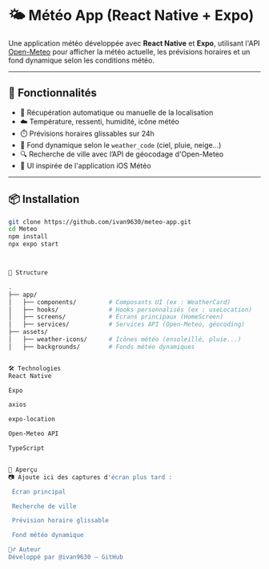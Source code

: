 
# 🌤️ Météo App (React Native + Expo)

Une application météo développée avec **React Native** et **Expo**, utilisant l'API [Open-Meteo](https://open-meteo.com) pour afficher la météo actuelle, les prévisions horaires et un fond dynamique selon les conditions météo.

---

## 🚀 Fonctionnalités

- 📍 Récupération automatique ou manuelle de la localisation
- ☁️ Température, ressenti, humidité, icône météo
- ⏱️ Prévisions horaires glissables sur 24h
- 🎨 Fond dynamique selon le `weather_code` (ciel, pluie, neige...)
- 🔍 Recherche de ville avec l’API de géocodage d'Open-Meteo
- 📱 UI inspirée de l'application iOS Météo

---

## 📦 Installation

```bash
git clone https://github.com/ivan9630/meteo-app.git
cd Meteo
npm install
npx expo start



📁 Structure

.
├── app/
│   ├── components/         # Composants UI (ex : WeatherCard)
│   ├── hooks/              # Hooks personnalisés (ex : useLocation)
│   ├── screens/            # Écrans principaux (HomeScreen)
│   ├── services/           # Services API (Open-Meteo, géocoding)
├── assets/
│   ├── weather-icons/      # Icônes météo (ensoleillé, pluie...)
│   ├── backgrounds/        # Fonds météo dynamiques


🛠️ Technologies
React Native

Expo

axios

expo-location

Open-Meteo API

TypeScript


📸 Aperçu
📷 Ajoute ici des captures d'écran plus tard :

 Écran principal

 Recherche de ville

 Prévision horaire glissable

 Fond météo dynamique

🙋‍♂️ Auteur
Développé par @ivan9630 – GitHub
